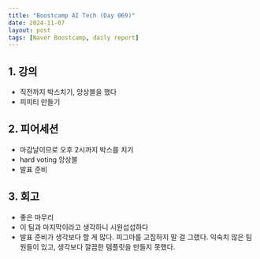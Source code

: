 ```yaml
---
title: "Boostcamp AI Tech (Day 069)"
date: 2024-11-07
layout: post
tags: [Naver Boostcamp, daily report]
---
```

## 1. 강의
- 직전까지 박스치기, 앙상블을 했다
- 피피티 만들기

## 2. 피어세션
- 마감날이므로 오후 2시까지 박스를 치기
- hard voting 앙상블
- 발표 준비

## 3. 회고
- 좋은 마무리
- 이 팀과 마지막이라고 생각하니 시원섭섭하다
- 발표 준비가 생각보다 할 게 많다. 피그마를 고집하지 말 걸 그랬다. 익숙치 않은 팀원들이 있고, 생각보다 깔끔한 템플릿을 만들지 못했다.